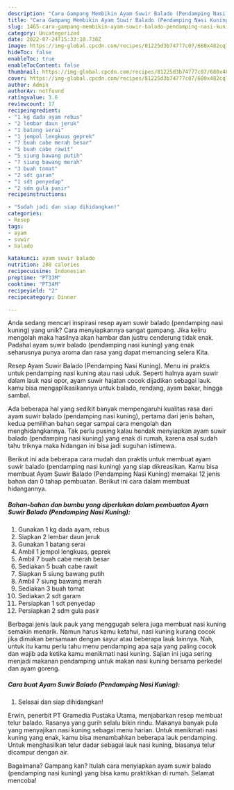 ```yaml
---
description: "Cara Gampang Membikin Ayam Suwir Balado (Pendamping Nasi Kuning) yang Mantap"
title: "Cara Gampang Membikin Ayam Suwir Balado (Pendamping Nasi Kuning) yang Mantap"
slug: 1465-cara-gampang-membikin-ayam-suwir-balado-pendamping-nasi-kuning-yang-mantap
category: Uncategorized
date: 2022-07-24T15:33:10.730Z
image: https://img-global.cpcdn.com/recipes/81225d3b74777c07/680x482cq70/ayam-suwir-balado-pendamping-nasi-kuning-foto-resep-utama.jpg
hideToc: false
enableToc: true
enableTocContent: false
thumbnail: https://img-global.cpcdn.com/recipes/81225d3b74777c07/680x482cq70/ayam-suwir-balado-pendamping-nasi-kuning-foto-resep-utama.jpg
cover: https://img-global.cpcdn.com/recipes/81225d3b74777c07/680x482cq70/ayam-suwir-balado-pendamping-nasi-kuning-foto-resep-utama.jpg
author: Admin
authorAv: notfound
ratingvalue: 3.6
reviewcount: 17
recipeingredient:
- "1 kg dada ayam rebus"
- "2 lembar daun jeruk"
- "1 batang serai"
- "1 jempol lengkuas geprek"
- "7 buah cabe merah besar"
- "5 buah cabe rawit"
- "5 siung bawang putih"
- "7 siung bawang merah"
- "3 buah tomat"
- "2 sdt garam"
- "1 sdt penyedap"
- "2 sdm gula pasir"
recipeinstructions:

- "Sudah jadi dan siap dihidangkan!"
categories:
- Resep
tags:
- ayam
- suwir
- balado

katakunci: ayam suwir balado 
nutrition: 288 calories
recipecuisine: Indonesian
preptime: "PT33M"
cooktime: "PT34M"
recipeyield: "2"
recipecategory: Dinner

---
```





Anda sedang mencari inspirasi resep ayam suwir balado (pendamping nasi kuning) yang unik? Cara menyiapkannya sangat gampang. Jika keliru mengolah maka hasilnya akan hambar dan justru cenderung tidak enak. Padahal ayam suwir balado (pendamping nasi kuning) yang enak seharusnya punya aroma dan rasa yang dapat memancing selera Kita.





Resep Ayam Suwir Balado (Pendamping Nasi Kuning). Menu ini praktis untuk pendamping nasi kuning atau nasi uduk. Seperti halnya ayam suwir dalam lauk nasi opor, ayam suwir hajatan cocok dijadikan sebagai lauk. kamu bisa mengaplikasikannya untuk balado, rendang, ayam bakar, hingga sambal.

Ada beberapa hal yang sedikit banyak mempengaruhi kualitas rasa dari ayam suwir balado (pendamping nasi kuning), pertama dari jenis bahan, kedua pemilihan bahan segar sampai cara mengolah dan menghidangkannya. Tak perlu pusing kalau hendak menyiapkan ayam suwir balado (pendamping nasi kuning) yang enak di rumah, karena asal sudah tahu triknya maka hidangan ini bisa jadi suguhan istimewa.






Berikut ini ada beberapa cara mudah dan praktis untuk membuat ayam suwir balado (pendamping nasi kuning) yang siap dikreasikan. Kamu bisa membuat Ayam Suwir Balado (Pendamping Nasi Kuning) memakai 12 jenis bahan dan 0 tahap pembuatan. Berikut ini cara dalam membuat hidangannya.

<!--inarticleads1-->

##### Bahan-bahan dan bumbu yang diperlukan dalam pembuatan Ayam Suwir Balado (Pendamping Nasi Kuning):

1. Gunakan 1 kg dada ayam, rebus
1. Siapkan 2 lembar daun jeruk
1. Gunakan 1 batang serai
1. Ambil 1 jempol lengkuas, geprek
1. Ambil 7 buah cabe merah besar
1. Sediakan 5 buah cabe rawit
1. Siapkan 5 siung bawang putih
1. Ambil 7 siung bawang merah
1. Sediakan 3 buah tomat
1. Sediakan 2 sdt garam
1. Persiapkan 1 sdt penyedap
1. Persiapkan 2 sdm gula pasir


Berbagai jenis lauk pauk yang menggugah selera juga membuat nasi kuning semakin menarik. Namun harus kamu ketahui, nasi kuning kurang cocok jika dimakan bersamaan dengan sayur atau beberapa lauk lainnya. Nah, untuk itu kamu perlu tahu menu pendamping apa saja yang paling cocok dan wajib ada ketika kamu menikmati nasi kuning. Sajian ini juga sering menjadi makanan pendamping untuk makan nasi kuning bersama perkedel dan ayam goreng. 

<!--inarticleads2-->

##### Cara buat Ayam Suwir Balado (Pendamping Nasi Kuning):


1. Selesai dan siap dihidangkan!

Erwin, penerbit PT Gramedia Pustaka Utama, menjabarkan resep membuat telur balado. Rasanya yang gurih selalu bikin rindu. Makanya banyak pula yang menyajikan nasi kuning sebagai menu harian. Untuk menikmati nasi kuning yang enak, kamu bisa menambahkan beberapa lauk pendamping. Untuk menghasilkan telur dadar sebagai lauk nasi kuning, biasanya telur dicampur dengan air. 

Bagaimana? Gampang kan? Itulah cara menyiapkan ayam suwir balado (pendamping nasi kuning) yang bisa kamu praktikkan di rumah. Selamat mencoba!
